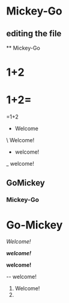 # Mickey-Go

## editing the file

** Mickey-Go

1+2
=

1+2=
= 

=1+2



+ Welcome

\ Welcome!

- welcome!

_ welcome! 

## GoMickey
### Mickey-Go
# Go-Mickey

*Welcome!*

___welcome!___

**welcome!**


-- welcome!

1. Welcome!
2. 
